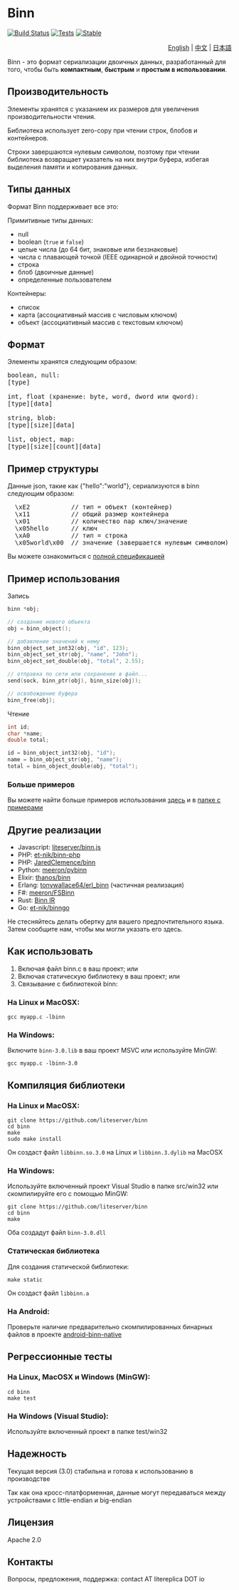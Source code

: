 Binn
====
[![Build Status](https://github.com/liteserver/binn/actions/workflows/build-and-test.yml/badge.svg)](https://github.com/liteserver/binn/actions)
[![Tests](https://img.shields.io/badge/tests-1815-brightgreen.svg)]()
[![Stable](https://img.shields.io/badge/status-stable-brightgreen.svg)]()

<p align="right"><a href="https://github.com/liteserver/binn/blob/master/README.md">English</a> | <a href="https://github.com/liteserver/binn/blob/master/README-zh.md">中文</a> | <a href="https://github.com/liteserver/binn/blob/master/README-ja.md">日本語</a></p>

Binn - это формат сериализации двоичных данных, разработанный для того, чтобы быть **компактным**, **быстрым** и **простым в использовании**.


Производительность
-------------------

Элементы хранятся с указанием их размеров для увеличения производительности чтения.

Библиотека использует zero-copy при чтении строк, блобов и контейнеров.

Строки завершаются нулевым символом, поэтому при чтении библиотека возвращает указатель на них внутри буфера, избегая выделения памяти и копирования данных.


Типы данных
-----------

Формат Binn поддерживает все это:

Примитивные типы данных:

* null
* boolean (`true` и `false`)
* целые числа (до 64 бит, знаковые или беззнаковые)
* числа с плавающей точкой (IEEE одинарной и двойной точности)
* строка
* блоб (двоичные данные)
* определенные пользователем

Контейнеры:

* список
* карта (ассоциативный массив с числовым ключом)
* объект (ассоциативный массив с текстовым ключом)

Формат
--------
Элементы хранятся следующим образом:
<pre>
boolean, null:
[type]

int, float (хранение: byte, word, dword или qword):
[type][data]

string, blob:
[type][size][data]

list, object, map:
[type][size][count][data]
</pre>

Пример структуры
---------------------
Данные json, такие как {"hello":"world"}, сериализуются в binn следующим образом:

<pre>
  \xE2           // тип = объект (контейнер)
  \x11           // общий размер контейнера
  \x01           // количество пар ключ/значение
  \x05hello      // ключ
  \xA0           // тип = строка
  \x05world\x00  // значение (завершается нулевым символом)
</pre>

Вы можете ознакомиться с [полной спецификацией](spec-ru.md)

Пример использования
-------------

Запись

```c
binn *obj;

// создание нового объекта
obj = binn_object();

// добавление значений к нему
binn_object_set_int32(obj, "id", 123);
binn_object_set_str(obj, "name", "John");
binn_object_set_double(obj, "total", 2.55);

// отправка по сети или сохранение в файл...
send(sock, binn_ptr(obj), binn_size(obj));

// освобождение буфера
binn_free(obj);
```

Чтение

```c
int id;
char *name;
double total;

id = binn_object_int32(obj, "id");
name = binn_object_str(obj, "name");
total = binn_object_double(obj, "total");
```

### Больше примеров

Вы можете найти больше примеров использования [здесь](usage-ru.md) и в [папке с примерами](examples)


## Другие реализации

 * Javascript: [liteserver/binn.js](https://github.com/liteserver/binn.js)
 * PHP: [et-nik/binn-php](https://github.com/et-nik/binn-php)
 * PHP: [JaredClemence/binn](https://github.com/JaredClemence/binn)
 * Python: [meeron/pybinn](https://github.com/meeron/pybinn)
 * Elixir: [thanos/binn](https://github.com/thanos/binn)
 * Erlang: [tonywallace64/erl_binn](https://github.com/tonywallace64/erl_binn) (частичная реализация)
 * F#: [meeron/FSBinn](https://github.com/meeron/FSBinn)
 * Rust: [Binn IR](https://lib.rs/crates/binn-ir)
 * Go: [et-nik/binngo](https://github.com/et-nik/binngo)

Не стесняйтесь делать обертку для вашего предпочтительного языка. Затем сообщите нам, чтобы мы могли указать его здесь.


Как использовать
----------

 1. Включая файл binn.c в ваш проект; или
 2. Включая статическую библиотеку в ваш проект; или
 3. Связывание с библиотекой binn:

### На Linux и MacOSX:
```
gcc myapp.c -lbinn
```

### На Windows:

Включите `binn-3.0.lib` в ваш проект MSVC или используйте MinGW:
```
gcc myapp.c -lbinn-3.0
```


Компиляция библиотеки
---------------------

### На Linux и MacOSX:

```
git clone https://github.com/liteserver/binn
cd binn
make
sudo make install
```

Он создаст файл `libbinn.so.3.0` на Linux и `libbinn.3.dylib` на MacOSX


### На Windows:

Используйте включенный проект Visual Studio в папке src/win32 или скомпилируйте его с помощью MinGW:

```
git clone https://github.com/liteserver/binn
cd binn
make
```

Оба создадут файл `binn-3.0.dll`


### Статическая библиотека

Для создания статической библиотеки:

```
make static
```

Он создаст файл `libbinn.a`


### На Android:

Проверьте наличие предварительно скомпилированных бинарных файлов в проекте [android-binn-native](https://github.com/litereplica/android-binn-native)


Регрессионные тесты
----------------

### На Linux, MacOSX и Windows (MinGW):

```
cd binn
make test
```

### На Windows (Visual Studio):

Используйте включенный проект в папке test/win32


Надежность
-----------

Текущая версия (3.0) стабильна и готова к использованию в производстве

Так как она кросс-платформенная, данные могут передаваться между устройствами с little-endian и big-endian


Лицензия
-------
Apache 2.0


Контакты
-------

Вопросы, предложения, поддержка: contact AT litereplica DOT io
